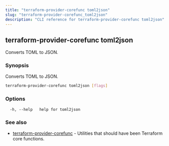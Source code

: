 ```yaml
---
title: "terraform-provider-corefunc toml2json"
slug: "terraform-provider-corefunc_toml2json"
description: "CLI reference for terraform-provider-corefunc toml2json"
---
```


## terraform-provider-corefunc toml2json

Converts TOML to JSON.

### Synopsis

Converts TOML to JSON.

```bash
terraform-provider-corefunc toml2json [flags]
```

### Options

```text
  -h, --help   help for toml2json
```

### See also

* [terraform-provider-corefunc](terraform-provider-corefunc.md) - Utilities that should have been Terraform core functions.
